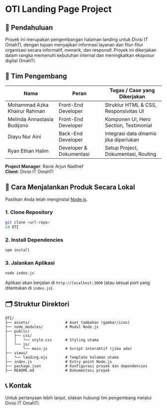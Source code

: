 # OTI Landing Page Project

## 📌 Pendahuluan

Proyek ini merupakan pengembangan halaman landing untuk Divisi IT OmahTI, dengan tujuan menyajikan informasi layanan dan fitur-fitur organisasi secara informatif, menarik, dan responsif. Proyek ini dikerjakan dalam rangka memenuhi kebutuhan internal dan meningkatkan eksposur digital OmahTI.

## 👥 Tim Pengembang

| Nama                         | Peran                   | Tugas / Case yang Dikerjakan           |
| ---------------------------- | ----------------------- | -------------------------------------- |
| Mohammad Azka Khairur Rahman | Front-End Developer     | Struktur HTML & CSS, Responsivitas UI  |
| Melinda Annastasia Budijono  | Front-End Developer     | Komponen UI, Hero Section, Testimonial |
| Diayu Nur Aini               | Back-End Developer      | Integrasi data dinamis jika diperlukan |
| Ryan Ethan Halim             | Developer & Dokumentasi | Setup Project, Dokumentasi, Routing    |

**Project Manager**: Ravie Arjun Nadhief  
**Client**: Divisi IT OmahTI

## 🚀 Cara Menjalankan Produk Secara Lokal

Pastikan Anda telah menginstal [Node.js](https://nodejs.org/).

### 1. Clone Repository

```bash
git clone <url-repo>
cd OTI
```

### 2. Install Dependencies

```bash
npm install
```

### 3. Jalankan Aplikasi

```bash
node index.js
```

Aplikasi akan berjalan di `http://localhost:3000` (atau sesuai port yang ditentukan di `index.js`).

## 🗂️ Struktur Direktori

```
OTI/
├── assets/                # Aset tambahan (gambar/icon)
├── node_modules/          # Modul Node.js
├── public/
│   ├── css/
│   │   └── style.css      # Styling utama
│   └── js/
│       └── main.js        # Script interaktif (jika ada)
├── views/
│   └── landing.ejs        # Template halaman utama
├── index.js               # Entry point Node.js
├── package.json           # Konfigurasi proyek dan dependencies
├── README.md              # Dokumentasi proyek
```

## 📞 Kontak

Untuk pertanyaan lebih lanjut, silakan hubungi tim pengembang melalui Divisi IT OmahTI.
